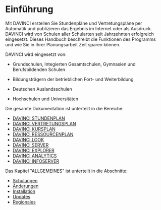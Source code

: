 # Einführung

Mit DAVINCI erstellen Sie Stundenpläne und Vertretungspläne per Automatik und publizieren das Ergebnis im Internet oder als Ausdruck. DAVINCI wird von Schulen aller Schularten seit Jahrzehnten erfolgreich eingesetzt. Dieses Handbuch beschreibt die Funktionen des Programms und wie Sie in Ihrer Planungsarbeit Zeit sparen können.

DAVINCI wird eingesetzt von:

* Grundschulen, Integierten Gesamtschulen, Gymnasien und Berufsbildenden Schulen

* Bildungsträgern der betrieblichen Fort- und Weiterbildung

* Deutschen Auslandsschulen

* Hochschulen und Universitäten

Die gesamte Dokumentation ist unterteilt in die Bereiche:

* [DAVINCI STUNDENPLAN](01.stundenplan/allgemeines.md)
* [DAVINCI VERTRETUNGSPLAN](/02.vertretungsplan/allgemeines.md)
* [DAVINCI KURSPLAN](/03.kursplan/allgemeines.md)
* [DAVINCI RESSOURCENPLAN](/04.ressourcenplan/allgemeines.md)
* [DAVINCI LOOK](/05.look/allgemeines.md)
* [DAVINCI SERVER](/06.server/allgemeines.md)
* [DAVINCI EXPLORER](/07.explorer/allgemeines.md)
* [DAVINCI ANALYTICS](/08.analytics/allgemeines.md)
* [DAVINCI INFOSERVER](/09.infoserver/allgemeines.md)

Das Kapitel "ALLGEMEINES" ist unterteilt in die Abschnitte:

* [Schulungen](/00.allgemein/allgemeines.md)
* [Änderungen](/00.allgemein/changelog.md)
* [Installation](/00.allgemein/installation.md)
* [Updates](/00.allgemein/updates.md)
* [Regionales](/10.regionales/allgemeines.md)
